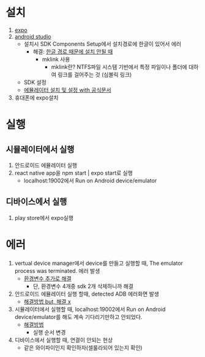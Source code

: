 # 설치
1. [expo](https://reactnative.dev/docs/environment-setup)
2. [android studio](https://developer.android.com/studio)
    - 설치시 SDK Components Setup에서 설치경로에 한글이 있어서 에러
        - 해결: [한글 경로 때문에 설치 안될 때](https://sohees.com/7126/)
            - mklink 사용
                - mklink란? NTFS파일 시스템 기반에서 특정 파일이나 폴더에 대하여 링크를 걸어주는 것 (심볼릭 링크)
    - SDK 설정
    - [에뮬레이터 설치 및 설정 with 공식문서](https://developer.android.com/studio/run/managing-avds?hl=ko)
3. 휴대폰에 expo설치

# 실행
## 시뮬레이터에서 실행
1. 안드로이드 에뮬레이터 실행
2. react native app을 npm start | expo start로 실행
    - localhost:19002에서 Run on Android device/emulator

## 디바이스에서 실행
1. play store에서 expo실행


# 에러
1. vertual device manager에서 device를 만들고 실행할 때, The emulator process was terminated. 에러 발생
    - [환경변수 추가로 해결](https://sohees.com/192/)
        - 단, 환경변수 4개중 sdk 2개 삭제하니까 해결
2. 안드로이드 에뮬레이터 실행 할때, detected ADB 에러화면 발생
    - [해결방법 but, 해결 x](https://tigercoin.tistory.com/121)
3. 시뮬레이터에서 실행할 때, localhost:19002에서 Run on Android device/emulator를 해도 계속 기다리기만하고 안되었다.
    - [해결방법](https://stackoverflow.com/questions/63100356/android-simulator-is-not-loading-on-react-native-application-expo)
        - 실행 순서 변경
4. 디바이스에서 실행할 때, 연결이 안되는 현상
    - 같은 와이파이인지 확인하자(셀룰라되어 있는지 확인)